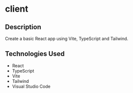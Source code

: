 # client

## Description

Create a basic React app using Vite, TypeScript and Tailwind.

## Technologies Used

- React
- TypeScript
- Vite
- Tailwind
- Visual Studio Code


